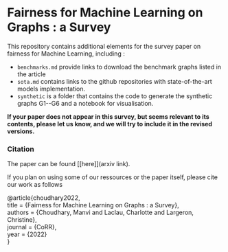 # Fairness for Machine Learning on Graphs : a Survey

This repository contains additional elements for the survey paper on fairness
for Machine Learning, including :

- `benchmarks.md` provide links to download the benchmark graphs listed in the
article
- `sota.md` contains links to the github repositories with state-of-the-art
models implementation.
- `synthetic` is a folder that contains the code to generate the synthetic
graphs G1--G6 and a notebook for visualisation.  

**If your paper does not appear in this survey, but seems relevant to its contents, please let us know, and we will try to include it in
the revised versions.**  

### Citation 

The paper can be found [[here]](arxiv link).

If you plan on using some of our ressources or the paper itself, please cite our work as follows

@article{choudhary2022,   
title = {Fairness for Machine Learning on Graphs : a Survey},  
authors = {Choudhary, Manvi and Laclau, Charlotte and Largeron, Christine},  
journal = {CoRR},  
year = {2022}  
}